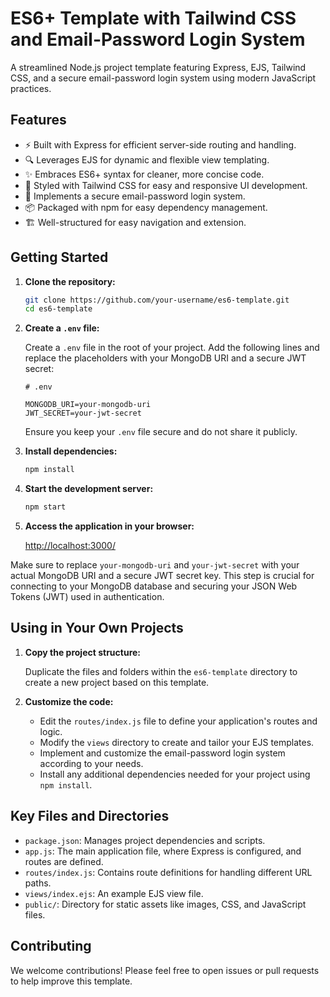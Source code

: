 # ES6+ Template with Tailwind CSS and Email-Password Login System

A streamlined Node.js project template featuring Express, EJS, Tailwind CSS, and a secure email-password login system using modern JavaScript practices.

## Features

- ⚡️ Built with Express for efficient server-side routing and handling.
- 🔍 Leverages EJS for dynamic and flexible view templating.
- ✨ Embraces ES6+ syntax for cleaner, more concise code.
- 🎨 Styled with Tailwind CSS for easy and responsive UI development.
- 🔐 Implements a secure email-password login system.
- 📦 Packaged with npm for easy dependency management.
- 🏗️ Well-structured for easy navigation and extension.

## Getting Started

1. **Clone the repository:**

    ```bash
    git clone https://github.com/your-username/es6-template.git
    cd es6-template
    ```

2. **Create a `.env` file:**

   Create a `.env` file in the root of your project. Add the following lines and replace the placeholders with your MongoDB URI and a secure JWT secret:

    ```env
    # .env

    MONGODB_URI=your-mongodb-uri
    JWT_SECRET=your-jwt-secret
    ```

   Ensure you keep your `.env` file secure and do not share it publicly.

3. **Install dependencies:**

    ```bash
    npm install
    ```

4. **Start the development server:**

    ```bash
    npm start
    ```

5. **Access the application in your browser:**

    [http://localhost:3000/](http://localhost:3000/)

Make sure to replace `your-mongodb-uri` and `your-jwt-secret` with your actual MongoDB URI and a secure JWT secret key. This step is crucial for connecting to your MongoDB database and securing your JSON Web Tokens (JWT) used in authentication.

## Using in Your Own Projects

1. **Copy the project structure:**

   Duplicate the files and folders within the `es6-template` directory to create a new project based on this template.

2. **Customize the code:**

   - Edit the `routes/index.js` file to define your application's routes and logic.
   - Modify the `views` directory to create and tailor your EJS templates.
   - Implement and customize the email-password login system according to your needs.
   - Install any additional dependencies needed for your project using `npm install`.

## Key Files and Directories

- `package.json`: Manages project dependencies and scripts.
- `app.js`: The main application file, where Express is configured, and routes are defined.
- `routes/index.js`: Contains route definitions for handling different URL paths.
- `views/index.ejs`: An example EJS view file.
- `public/`: Directory for static assets like images, CSS, and JavaScript files.

## Contributing

We welcome contributions! Please feel free to open issues or pull requests to help improve this template.
